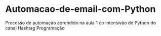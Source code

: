 # Automacao-de-email-com-Python
Processo de automação aprendido na aula 1 do intensivão de Python do canal Hashtag Programação
